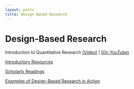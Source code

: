 ```yaml
---
layout: posts
title: Design-Based Research
---
```


# Design-Based Research

Introduction to Quantitative Research [(Video)](https://www.udacity.com/course/viewer#%21/c-ud915/l-4857928993/m-4884868665) | [(On YouTube)](https://www.youtube.com/watch?v=QoID5_JZHFk)

[Introductory Resources](https://www.udacity.com/wiki/Educational_Technology/Design-Based_Research/Introductory_Resources)

[Scholarly Readings](https://www.udacity.com/wiki/Educational_Technology/Design-Based_Research/Scholarly_Readings)

[Examples of Design-Based Research in Action](https://www.udacity.com/wiki/Educational_Technology/Design-Based_Research/Examples_of_Design-Based_Research_in_Action)
